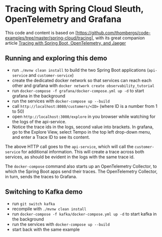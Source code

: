 # Tracing with Spring Cloud Sleuth, OpenTelemetry and Grafana

This code and content is based on [https://github.com/thombergs/code-examples/tree/master/spring-cloud/tracing], with its great companion article [Tracing with Spring Boot, OpenTelemetry, and Jaeger](https://reflectoring.io/spring-boot-tracing)

## Running and exploring this demo
 
- run `./mvnw clean install` to build the two Spring Boot applications (`api-service` and `customer-service`)
- create the dedicated docker network so that services can reach each other and grafana with `docker network create observability_tutorial`
- run `docker-compose -f grafana/docker-compose.yml up -d` to start grafana in the background
- run the services with `docker-compose up --build`
- call `http://localhost:8080/customers/<ID>` (where ID is a number from 1 to 50)
- open `http://localhost:3000/explore` in you browser while watching for the logs of the api-service.
- Notice the trace ids in the logs, second value into brackets. In grafana, go to the Explore View, select Tempo in the top left drop-down menu, and enter a Trace ID to see its content.

The above HTTP call goes to the `api-service`, which will call the `customer-service` for additional information. This will create a trace across both services, as should be evident in the logs with the same trace id.

The `docker-compose` command also starts up an OpenTelemetry Collector, to which the Spring Boot apps send their traces. The OpenTelemetry Collector, in turn, sends the traces to Grafana.

## Switching to Kafka demo

- run `git switch kafka` 
- recompile with `./mvnw clean install`
- run `docker-compose -f kafka/docker-compose.yml up -d` to start kafka in the background
- run the services with `docker-compose up --build`
- start back with the same example